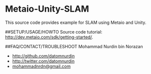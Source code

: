 # Metaio-Unity-SLAM
This source code provides example for SLAM using Metaio and Unity.

##SETUP/USAGE/HOWTO
Source code tutorial: http://dev.metaio.com/sdk/getting-started/.

##FAQ/CONTACT/TROUBLESHOOT
Mohammad Nurdin bin Norazan

- http://github.com/datomnurdin
- http://twitter.com/datomnurdin
- mohammadnrdn@gmail.com
